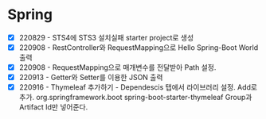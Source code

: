# Spring


- [x]  220829 - STS4에 STS3 설치실패 starter project로 생성
- [x]  220908 - RestController와 RequestMapping으로 Hello Spring-Boot World출력
- [x]  220908 - RequestMapping으로 매개변수를 전달받아 Path 설정.
- [x]  220913 - Getter와 Setter를 이용한 JSON 출력
- [x]  220916 - Thymeleaf 추가하기 - Dependescis 탭에서 라이브러리 설정. Add로 추가.
<groupId>org.springframework.boot</groupId>
<artifactId>spring-boot-starter-thymeleaf</artifactId> 
Group과 Artifact Id만 넣어준다.
